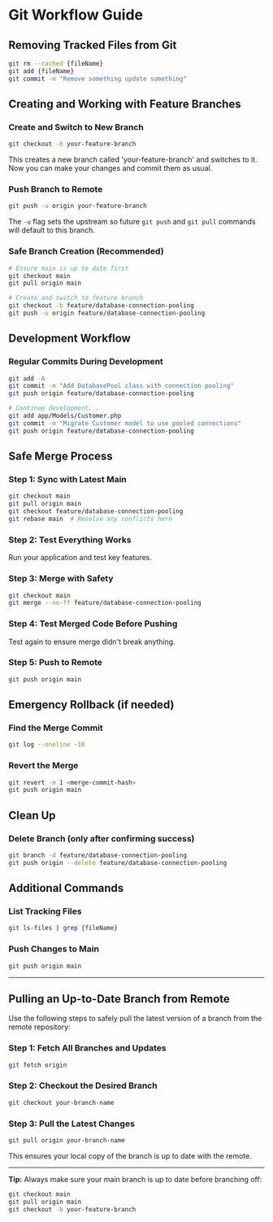 # Git Workflow Guide

## Removing Tracked Files from Git

```bash
git rm --cached {fileName}
git add {fileName}
git commit -m "Remove something update something"
```

## Creating and Working with Feature Branches

### Create and Switch to New Branch

```bash
git checkout -b your-feature-branch
```

This creates a new branch called 'your-feature-branch' and switches to it. Now you can make your changes and commit them as usual.

### Push Branch to Remote

```bash
git push -u origin your-feature-branch
```

The `-u` flag sets the upstream so future `git push` and `git pull` commands will default to this branch.

### Safe Branch Creation (Recommended)

```bash
# Ensure main is up to date first
git checkout main
git pull origin main

# Create and switch to feature branch
git checkout -b feature/database-connection-pooling
git push -u origin feature/database-connection-pooling
```

## Development Workflow

### Regular Commits During Development

```bash
git add -A
git commit -m "Add DatabasePool class with connection pooling"
git push origin feature/database-connection-pooling

# Continue development...
git add app/Models/Customer.php
git commit -m "Migrate Customer model to use pooled connections"
git push origin feature/database-connection-pooling
```

## Safe Merge Process

### Step 1: Sync with Latest Main

```bash
git checkout main
git pull origin main
git checkout feature/database-connection-pooling
git rebase main  # Resolve any conflicts here
```

### Step 2: Test Everything Works

Run your application and test key features.

### Step 3: Merge with Safety

```bash
git checkout main
git merge --no-ff feature/database-connection-pooling
```

### Step 4: Test Merged Code Before Pushing

Test again to ensure merge didn't break anything.

### Step 5: Push to Remote

```bash
git push origin main
```

## Emergency Rollback (if needed)

### Find the Merge Commit

```bash
git log --oneline -10
```

### Revert the Merge

```bash
git revert -m 1 <merge-commit-hash>
git push origin main
```

## Clean Up

### Delete Branch (only after confirming success)

```bash
git branch -d feature/database-connection-pooling
git push origin --delete feature/database-connection-pooling
```

## Additional Commands

### List Tracking Files

```bash
git ls-files | grep {fileName}
```

### Push Changes to Main

```bash
git push origin main
```

---

## Pulling an Up-to-Date Branch from Remote

Use the following steps to safely pull the latest version of a branch from the remote repository:

### Step 1: Fetch All Branches and Updates

```bash
git fetch origin
```

### Step 2: Checkout the Desired Branch

```bash
git checkout your-branch-name
```

### Step 3: Pull the Latest Changes

```bash
git pull origin your-branch-name
```

This ensures your local copy of the branch is up to date with the remote.

---

**Tip:** Always make sure your main branch is up to date before branching off:

```bash
git checkout main
git pull origin main
git checkout -b your-feature-branch
```
